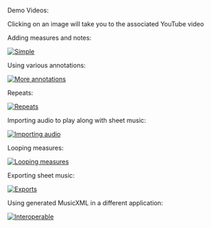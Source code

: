 Demo Videos: 

Clicking on an image will take you to the associated YouTube video

Adding measures and notes:

[![Simple](https://img.youtube.com/vi/KmUSxZCEhJo/0.jpg)](https://www.youtube.com/watch?v=KmUSxZCEhJo)

Using various annotations:

[![More annotations](https://img.youtube.com/vi/QeaHNo8fPB8/0.jpg)](https://www.youtube.com/watch?v=QeaHNo8fPB8)

Repeats:

[![Repeats](https://img.youtube.com/vi/5jTfkR8BTek/0.jpg)](https://www.youtube.com/watch?v=5jTfkR8BTek)

Importing audio to play along with sheet music:

[![Importing audio](https://img.youtube.com/vi/_Lr1aylzv-g/0.jpg)](https://www.youtube.com/watch?v=_Lr1aylzv-g)

Looping measures:

[![Looping measures](https://img.youtube.com/vi/lwivnXClLTA/0.jpg)](https://www.youtube.com/watch?v=lwivnXClLTA)

Exporting sheet music:

[![Exports](https://img.youtube.com/vi/BshGkfFiqdg/0.jpg)](https://www.youtube.com/watch?v=BshGkfFiqdg)

Using generated MusicXML in a different application:

[![Interoperable](https://img.youtube.com/vi/p8_5A9_VMcM/0.jpg)](https://www.youtube.com/watch?v=p8_5A9_VMcM)

